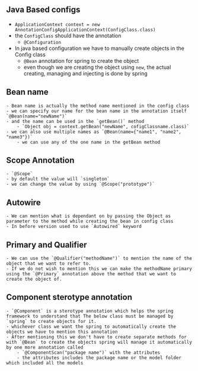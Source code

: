 ## Java Based configs

- `ApplicationContext context = new AnnotationConfigApplicationContext(ConfigClass.class)`
- the `ConfigClass` should have the annotation
    - `@Configuration`
- In java based configuration we have to manually create objects in the Config class
    - `@Bean` annotation for spring to create the object
    - even though we are creating the object using `new`, the actual creating, managing and injecting is done by spring

## Bean name
    - Bean name is actually the method name mentioned in the config class
    - we can specify our name for the bean name in the annotation itself `@Bean(name="newName")`
    - and the name can be used in the `getBean()` method
        - `Object obj = context.getBean("newName", cofigClassname.class)`
    - we can also use multiple names as `@Bean(name={"name1", "name2", "name3"})`
        - we can use any of the one name in the getBean method

## Scope Annotation
    - `@Scope`
    - by default the value will `singleton`
    - we can change the value by using `@Scope("prototype")`

## Autowire
    - We can mention what is dependant on by passing the Object as parameter to the method while creating the bean in config class
    - In before version used to use `Autowired` keyword

## Primary and Qualifier
    - We can use the `@Qualifier("methodName")` to mention the name of the object that we want to refer to.
    - If we do not wish to mention this we can make the methodName primary using the `@Primary` annotation above the method that we want to create the object of.

## Component sterotype annotation
    - `@Component` is a sterotype annotation which helps the spring framework to understand that The below class must be managed by `spring` to create objects for it.
    - whichever class we want the spring to automatically create the objects we have to mention this annotation
    - After mentioning this we don't have to create separate methods for with `@Bean` to create the objects spring will manage it automatically by one more annotation called
        - `@ComponentScan("package name")` with the attributes
        - the attributes includes the package name or the model folder which included all the models



